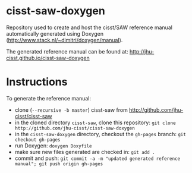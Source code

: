 # cisst-saw-doxygen

Repository used to create and host the cisst/SAW reference manual automatically generated using Doxygen (http://www.stack.nl/~dimitri/doxygen/manual).

The generated reference manual can be found at: http://jhu-cisst.github.io/cisst-saw-doxygen

# Instructions

To generate the reference manual:
- clone (`--recursive -b master`) cisst-saw from http://github.com/jhu-cisst/cisst-saw
- in the cloned directory `cisst-saw`, clone this repository: `git clone http://github.com/jhu-cisst/cisst-saw-doxygen`
- in the `cisst-saw-doxygen` directory, checkout the `gh-pages` branch: `git checkout gh-pages`
- run Doxygen: `doxygen Doxyfile`
- make sure new files generated are checked in: `git add .`
- commit and push: `git commit -a -m "updated generated reference manual"; git push origin gh-pages`

